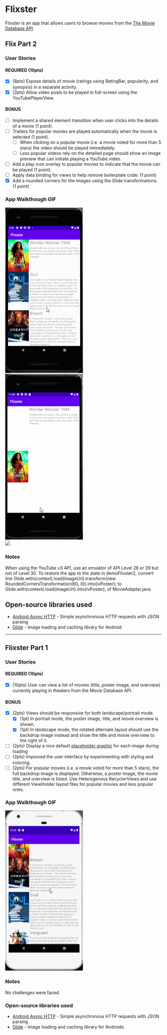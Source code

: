 # Flixster 
Flixster is an app that allows users to browse movies from the [The Movie Database API](http://docs.themoviedb.apiary.io/#).

## Flix Part 2

### User Stories

#### REQUIRED (10pts)
- [X] (8pts) Expose details of movie (ratings using RatingBar, popularity, and synopsis) in a separate activity.
- [X] (2pts) Allow video posts to be played in full-screen using the YouTubePlayerView.

#### BONUS
- [ ] Implement a shared element transition when user clicks into the details of a movie (1 point).
- [ ] Trailers for popular movies are played automatically when the movie is selected (1 point).
  - [ ] When clicking on a popular movie (i.e. a movie voted for more than 5 stars) the video should be played immediately.
  - [ ] Less popular videos rely on the detailed page should show an image preview that can initiate playing a YouTube video.
- [ ] Add a play icon overlay to popular movies to indicate that the movie can be played (1 point).
- [ ] Apply data binding for views to help remove boilerplate code. (1 point)
- [X] Add a rounded corners for the images using the Glide transformations. (1 point)

### App Walkthough GIF
<img src="https://github.com/Angelica-M/Flixster/blob/master/demoFlixster2.gif" width=250><br>
<img src="https://github.com/Angelica-M/Flixster/blob/master/demoFlixster2.1.gif" width=250><br>
<img src="https://github.com/Angelica-M/Flixster/blob/master/demoFlixster2.2.gif" width=525><br>

### Notes
 When using the YouTube v3 API, use an emulator of API Level 28 or 29 but not of Level 30. To restore the app to the state in demoFlixster2, convert line
  Glide.with(context).load(imageUrl).transform(new RoundedCornersTransformation(60, 0)).into(ivPoster); 
to 
  Glide.with(context).load(imageUrl).into(ivPoster);
of MovieAdapter.java.

## Open-source libraries used
- [Android Async HTTP](https://github.com/codepath/CPAsyncHttpClient) - Simple asynchronous HTTP requests with JSON parsing
- [Glide](https://github.com/bumptech/glide) - Image loading and caching library for Android

---

## Flixster Part 1

### User Stories

#### REQUIRED (10pts)
- [X] (10pts) User can view a list of movies (title, poster image, and overview) currently playing in theaters from the Movie Database API.

#### BONUS
- [X] (2pts) Views should be responsive for both landscape/portrait mode.
   - [X] (1pt) In portrait mode, the poster image, title, and movie overview is shown.
   - [X] (1pt) In landscape mode, the rotated alternate layout should use the backdrop image instead and show the title and movie overview to the right of it.
- [ ] (2pts) Display a nice default [placeholder graphic](https://guides.codepath.org/android/Displaying-Images-with-the-Glide-Library#advanced-usage) for each image during loading
- [ ] (2pts) Improved the user interface by experimenting with styling and coloring.
- [ ] (2pts) For popular movies (i.e. a movie voted for more than 5 stars), the full backdrop image is displayed. Otherwise, a poster image, the movie title, and overview is listed. Use Heterogenous RecyclerViews and use different ViewHolder layout files for popular movies and less popular ones.

### App Walkthough GIF
<img src="https://github.com/Angelica-M/Flixster/blob/master/demoFlixster.gif" width=250><br>

### Notes
No challenges were faced.

### Open-source libraries used
- [Android Async HTTP](https://github.com/codepath/CPAsyncHttpClient) - Simple asynchronous HTTP requests with JSON parsing
- [Glide](https://github.com/bumptech/glide) - Image loading and caching library for Androids
